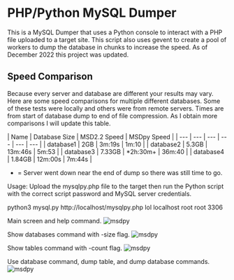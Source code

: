 # PHP/Python MySQL Dumper

This is a MySQL Dumper that uses a Python console to interact with a PHP file uploaded to a target site. This script also uses gevent to create a pool of workers to dump the database in chunks to increase the speed. As of December 2022 this project was updated.

## Speed Comparison
Because every server and database are different your results may vary. Here are some speed comparisons for multiple different databases. Some of these tests were locally and others were from remote servers. Times are from start of database dump
to end of file compression. As I obtain more comparisons I will update this table. 

| Name | Database Size | MSD2.2 Speed | MSDpy Speed |
| --- | --- | --- | --- | --- | --- |
| database1 | 2GB | 3m:19s | 1m:10 |
| database2 | 5.3GB | 13m:46s | 5m:53 |
| database3 | 7.33GB | *2h:30m+ | 36m:40 |
| database4 | 1.84GB | 12m:00s | 7m:44s |
* = Server went down near the end of dump so there was still time to go. 

Usage:
Upload the mysqlpy.php file to the target then run the Python script with the correct script password and MySQL server credentials. 

python3 mysql.py http://localhost/mysqlpy.php lol localhost root root 3306

Main screen and help command.
![msdpy](https://i.imgur.com/OWpo7XE.png)

Show databases command with -size flag.
![msdpy](https://i.imgur.com/TnCKt8a.png)

Show tables command with -count flag.
![msdpy](https://i.imgur.com/WXmZJJ9.png)

Use database command, dump table, and dump database commands.
![msdpy](https://i.imgur.com/c635777.png)
